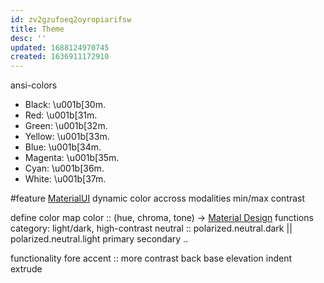```yaml
---
id: zv2gzufoeq2oyropiarifsw
title: Theme
desc: ''
updated: 1688124970745
created: 1636911172910
---
```



ansi-colors
* Black: \u001b[30m.
* Red: \u001b[31m.
* Green: \u001b[32m.
* Yellow: \u001b[33m.
* Blue: \u001b[34m.
* Magenta: \u001b[35m.
* Cyan: \u001b[36m.
* White: \u001b[37m.

#feature
[MaterialUI](https://material.io/design/color/the-color-system.html#color-usage-and-palettes) dynamic color accross modalities
min/max contrast

define color map
color :: (hue, chroma, tone) -> [Material Design](https://m3.material.io/theme-builder#/dynamic)
functions
  category: light/dark, high-contrast
  neutral :: polarized.neutral.dark || polarized.neutral.light
  primary
  secondary
  ..

  functionality
    fore
      accent :: more contrast
    back
      base
      elevation
        indent
        extrude
